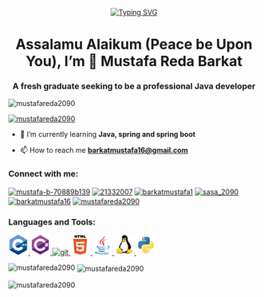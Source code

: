 <a href="https://git.io/typing-svg"> <p align="center"> <img src="https://readme-typing-svg.herokuapp.com?font=Fira+Code&weight=100&size=10&pause=1000&color=F2F722CF&background=000000F0&center=true&vCenter=true&random=true&width=435&separator=%3C&lines=System.out.print(%22Welcome+to+My+Profile%22);%3C%22O+Allah!+Direct+me+to+the+Right+Path+and+make+me+adhere+to+the+Straight+Path%22" alt="Typing SVG" /> <p/> </a>


<h1 align="center">Assalamu Alaikum (Peace be Upon You), I’m 👋 Mustafa Reda Barkat</h1>
<h3 align="center">A fresh graduate seeking to be a professional Java developer</h3>

<p align="left"> <img src="https://komarev.com/ghpvc/?username=mustafareda2090&label=Profile%20views&color=0e75b6&style=flat" alt="mustafareda2090" /> </p>

<p align="left"> <a href="https://github.com/ryo-ma/github-profile-trophy"><img src="https://github-profile-trophy.vercel.app/?username=mustafareda2090" alt="mustafareda2090" /></a> </p>

- 🌱 I’m currently learning **Java, spring and spring boot**

- 📫 How to reach me **barkatmustafa16@gmail.com**

<h3 align="left">Connect with me:</h3>
<p align="left">
<a href="https://linkedin.com/in/mustafa-b-70889b139" target="blank"><img align="center" src="https://raw.githubusercontent.com/rahuldkjain/github-profile-readme-generator/master/src/images/icons/Social/linked-in-alt.svg" alt="mustafa-b-70889b139" height="30" width="40" /></a>
<a href="https://stackoverflow.com/users/21332007" target="blank"><img align="center" src="https://raw.githubusercontent.com/rahuldkjain/github-profile-readme-generator/master/src/images/icons/Social/stack-overflow.svg" alt="21332007" height="30" width="40" /></a>
<a href="https://www.codechef.com/users/barkatmustafa1" target="blank"><img align="center" src="https://cdn.jsdelivr.net/npm/simple-icons@3.1.0/icons/codechef.svg" alt="barkatmustafa1" height="30" width="40" /></a>
<a href="https://www.hackerrank.com/sasa_2090" target="blank"><img align="center" src="https://raw.githubusercontent.com/rahuldkjain/github-profile-readme-generator/master/src/images/icons/Social/hackerrank.svg" alt="sasa_2090" height="30" width="40" /></a>
<a href="https://codeforces.com/profile/barkatmustafa16" target="blank"><img align="center" src="https://raw.githubusercontent.com/rahuldkjain/github-profile-readme-generator/master/src/images/icons/Social/codeforces.svg" alt="barkatmustafa16" height="30" width="40" /></a>
<a href="https://www.leetcode.com/mustafareda2090" target="blank"><img align="center" src="https://raw.githubusercontent.com/rahuldkjain/github-profile-readme-generator/master/src/images/icons/Social/leet-code.svg" alt="mustafareda2090" height="30" width="40" /></a>
</p>

<h3 align="left">Languages and Tools:</h3>
<p align="left"> <a href="https://www.w3schools.com/cpp/" target="_blank" rel="noreferrer"> <img src="https://raw.githubusercontent.com/devicons/devicon/master/icons/cplusplus/cplusplus-original.svg" alt="cplusplus" width="40" height="40"/> </a> <a href="https://www.w3schools.com/cs/" target="_blank" rel="noreferrer"> <img src="https://raw.githubusercontent.com/devicons/devicon/master/icons/csharp/csharp-original.svg" alt="csharp" width="40" height="40"/> </a> <a href="https://git-scm.com/" target="_blank" rel="noreferrer"> <img src="https://www.vectorlogo.zone/logos/git-scm/git-scm-icon.svg" alt="git" width="40" height="40"/> </a> <a href="https://www.w3.org/html/" target="_blank" rel="noreferrer"> <img src="https://raw.githubusercontent.com/devicons/devicon/master/icons/html5/html5-original-wordmark.svg" alt="html5" width="40" height="40"/> </a> <a href="https://www.java.com" target="_blank" rel="noreferrer"> <img src="https://raw.githubusercontent.com/devicons/devicon/master/icons/java/java-original.svg" alt="java" width="40" height="40"/> </a> <a href="https://www.linux.org/" target="_blank" rel="noreferrer"> <img src="https://raw.githubusercontent.com/devicons/devicon/master/icons/linux/linux-original.svg" alt="linux" width="40" height="40"/> </a> <a href="https://www.python.org" target="_blank" rel="noreferrer"> <img src="https://raw.githubusercontent.com/devicons/devicon/master/icons/python/python-original.svg" alt="python" width="40" height="40"/> </a> </p>

<p><img align="left" src="https://github-readme-stats.vercel.app/api/top-langs?username=mustafareda2090&show_icons=true&locale=en&layout=compact" alt="mustafareda2090" /></p>

<p>&nbsp;<img align="center" src="https://github-readme-stats.vercel.app/api?username=mustafareda2090&show_icons=true&locale=en" alt="mustafareda2090" /></p>

<p><img align="center" src="https://github-readme-streak-stats.herokuapp.com/?user=mustafareda2090&" alt="mustafareda2090" /></p>
